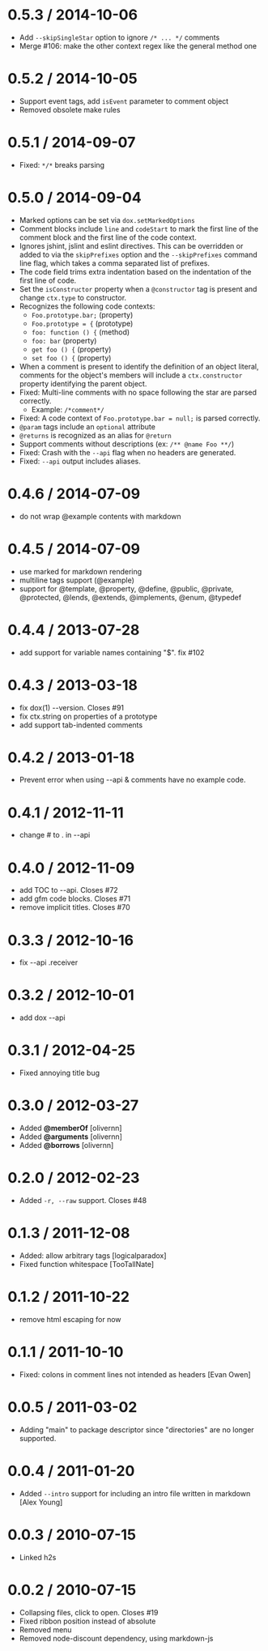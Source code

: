 0.5.3 / 2014-10-06
==================

* Add `--skipSingleStar` option to ignore `/* ... */` comments
* Merge #106: make the other context regex like the general method one

0.5.2 / 2014-10-05
==================

* Support event tags, add `isEvent` parameter to comment object
* Removed obsolete make rules

0.5.1 / 2014-09-07
==================

* Fixed: `*/*` breaks parsing

0.5.0 / 2014-09-04
==================

* Marked options can be set via `dox.setMarkedOptions`
* Comment blocks include `line` and `codeStart` to mark the first line of the comment block and the first line of the code context.
* Ignores jshint, jslint and eslint directives. This can be overridden or added to via the `skipPrefixes` option and the `--skipPrefixes` command line flag, which takes a comma separated list of prefixes.
* The code field trims extra indentation based on the indentation of the first line of code.
* Set the `isConstructor` property when a `@constructor` tag is present and change `ctx.type` to constructor.
* Recognizes the following code contexts:
  - `Foo.prototype.bar;` (property)
  - `Foo.prototype = {` (prototype)
  - `foo: function () {` (method)
  - `foo: bar` (property)
  - `get foo () {` (property)
  - `set foo () {` (property)
* When a comment is present to identify the definition of an object literal, comments for the object's members will include a `ctx.constructor` property identifying the parent object.
* Fixed: Multi-line comments with no space following the star are parsed correctly.
  - Example: `/*comment*/`
* Fixed: A code context of `Foo.prototype.bar = null;` is parsed correctly.
* `@param` tags include an `optional` attribute
* `@returns` is recognized as an alias for `@return`
* Support comments without descriptions (ex: `/** @name Foo **/`)
* Fixed: Crash with the `--api` flag when no headers are generated.
* Fixed: `--api` output includes aliases.

0.4.6 / 2014-07-09
==================

 * do not wrap @example contents with markdown

0.4.5 / 2014-07-09
==================

 * use marked for markdown rendering
 * multiline tags support (@example)
 * support for @template, @property, @define, @public, @private, @protected,
   @lends, @extends, @implements, @enum, @typedef

0.4.4 / 2013-07-28 
==================

 * add support for variable names containing "$". fix #102

0.4.3 / 2013-03-18 
==================

  * fix dox(1) --version. Closes #91
  * fix ctx.string on properties of a prototype
  * add support tab-indented comments

0.4.2 / 2013-01-18 
==================

  * Prevent error when using --api & comments have no example code.

0.4.1 / 2012-11-11 
==================

  * change # to . in --api

0.4.0 / 2012-11-09 
==================

  * add TOC to --api. Closes #72
  * add gfm code blocks. Closes #71
  * remove implicit titles. Closes #70

0.3.3 / 2012-10-16 
==================

  * fix --api .receiver

0.3.2 / 2012-10-01 
==================

  * add dox --api

0.3.1 / 2012-04-25 
==================

  * Fixed annoying title bug

0.3.0 / 2012-03-27 
==================

  * Added __@memberOf__ [olivernn]
  * Added __@arguments__ [olivernn]
  * Added __@borrows__ [olivernn]

0.2.0 / 2012-02-23 
==================

  * Added `-r, --raw` support. Closes #48

0.1.3 / 2011-12-08 
==================

  * Added: allow arbitrary tags [logicalparadox]
  * Fixed function whitespace [TooTallNate]

0.1.2 / 2011-10-22 
==================

  * remove html escaping for now

0.1.1 / 2011-10-10 
==================

  * Fixed: colons in comment lines not intended as headers [Evan Owen]

0.0.5 / 2011-03-02 
==================

  * Adding "main" to package descriptor since "directories" are no longer supported.

0.0.4 / 2011-01-20 
==================

  * Added `--intro` support for including an intro file written in markdown [Alex Young]

0.0.3 / 2010-07-15
==================

  * Linked h2s

0.0.2 / 2010-07-15
==================

  * Collapsing files, click to open. Closes #19
  * Fixed ribbon position instead of absolute
  * Removed menu
  * Removed node-discount dependency, using markdown-js

